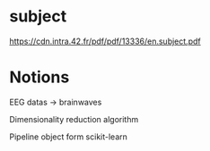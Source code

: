 # subject
https://cdn.intra.42.fr/pdf/pdf/13336/en.subject.pdf

# Notions
EEG datas -> brainwaves

Dimensionality reduction algorithm

Pipeline object form scikit-learn

